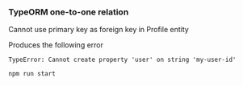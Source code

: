 ### TypeORM one-to-one relation

Cannot use primary key as foreign key in Profile entity

Produces the following error
```
TypeError: Cannot create property 'user' on string 'my-user-id'
```

```shell
npm run start
```